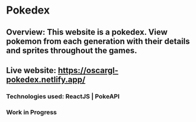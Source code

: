# Pokedex
## Overview: This website is a pokedex. View pokemon from each generation with their details and sprites throughout the games. 
## Live website: https://oscargl-pokedex.netlify.app/
### Technologies used: ReactJS | PokeAPI
### Work in Progress
